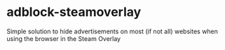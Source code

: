 # adblock-steamoverlay
Simple solution to hide advertisements on most (if not all) websites when using the browser in the Steam Overlay
